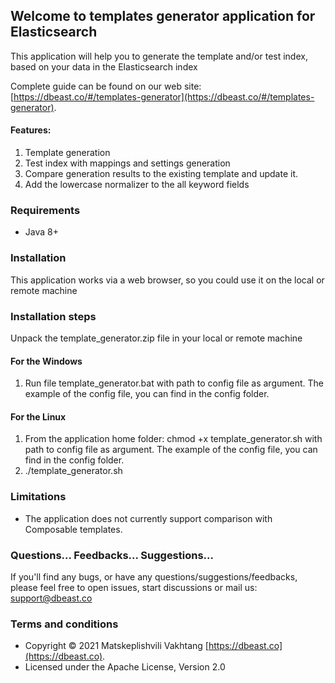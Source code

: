 ## Welcome to templates generator application for Elasticsearch
This application will help you to generate the template and/or test index, based on your data in the Elasticsearch index

Complete guide can be found on our web site: [https://dbeast.co/#/templates-generator](https://dbeast.co/#/templates-generator).

#### Features:
1. Template generation
2. Test index with mappings and settings generation 
3. Compare generation results to the existing template and update it. 
5. Add the lowercase normalizer to the all keyword fields

### Requirements
- Java 8+

### Installation
This application works via a web browser, so you could use it on the local or remote machine

### Installation steps
Unpack the template_generator.zip file in your local or remote machine

#### For the Windows
1. Run file template_generator.bat with path to config file as argument. The example of the config file, you can find in the config folder.  

#### For the Linux

1. From the application home folder:
   chmod +x template_generator.sh with path to config file as argument. The example of the config file, you can find in the config folder.
2. ./template_generator.sh

### Limitations
- The application does not currently support comparison with Composable templates.

### Questions... Feedbacks... Suggestions...
If you'll find any bugs, or have any questions/suggestions/feedbacks, please feel free to open issues, start discussions or mail us: support@dbeast.co 

### Terms and conditions
- Copyright © 2021 Matskeplishvili Vakhtang  [https://dbeast.co](https://dbeast.co).
- Licensed under the Apache License, Version 2.0
